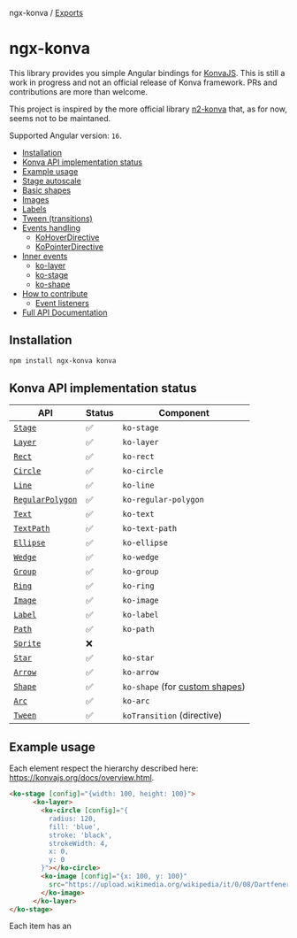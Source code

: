 ngx-konva / [Exports](modules.md)

# ngx-konva

This library provides you simple Angular bindings for [KonvaJS](https://konvajs.org/). This is still a work in progress and not an official release of Konva framework. PRs and contributions are more than welcome.

This project is inspired by the more official library [n2-konva](https://github.com/konvajs/ng2-konva) that, as for now, seems not to be maintaned.

Supported Angular version: `16`.

- [Installation](#installation)
- [Konva API implementation status](#konva-api-implementation-status)
- [Example usage](#example-usage)
- [Stage autoscale](#stage-autoscale)
- [Basic shapes](#basic-shapes)
- [Images](#images)
- [Labels](#labels)
- [Tween (transitions)](#tween-transitions)
- [Events handling](#events-handling)
  - [KoHoverDirective](#kohoverdirective)
  - [KoPointerDirective](#kopointerdirective)
- [Inner events](#inner-events)
  - [ko-layer](#ko-layer)
  - [ko-stage](#ko-stage)
  - [ko-shape](#ko-shape)
- [How to contribute](#how-to-contribute)
  - [Event listeners](#event-listeners)
- [Full API Documentation](#full-api-documentation)

## Installation

```bash
npm install ngx-konva konva
```

## Konva API implementation status

| API                                                                        | Status | Component                                                                     |
| -------------------------------------------------------------------------- | ------ | ----------------------------------------------------------------------------- |
| [`Stage`](https://konvajs.org/api/Konva.Stage.html#main)                   | ✅      | `ko-stage`                                                                    |
| [`Layer`](https://konvajs.org/api/Konva.Layer.html#main)                   | ✅      | `ko-layer`                                                                    |
| [`Rect`](https://konvajs.org/api/Konva.Rect.html#main)                     | ✅      | `ko-rect`                                                                     |
| [`Circle`](https://konvajs.org/api/Konva.Circle.html#main)                 | ✅      | `ko-circle`                                                                   |
| [`Line`](https://konvajs.org/api/Konva.Line.html#main)                     | ✅      | `ko-line`                                                                     |
| [`RegularPolygon`](https://konvajs.org/api/Konva.RegularPolygon.html#main) | ✅      | `ko-regular-polygon`                                                          |
| [`Text`](https://konvajs.org/api/Konva.Text.html#main)                     | ✅      | `ko-text`                                                                     |
| [`TextPath`](https://konvajs.org/api/Konva.TextPath.html#main)             | ✅      | `ko-text-path`                                                                |
| [`Ellipse`](https://konvajs.org/api/Konva.Ellipse.html#main)               | ✅      | `ko-ellipse`                                                                  |
| [`Wedge`](https://konvajs.org/api/Konva.Wedge.html#main)                   | ✅      | `ko-wedge`                                                                    |
| [`Group`](https://konvajs.org/api/Konva.Group.html#main)                   | ✅      | `ko-group`                                                                    |
| [`Ring`](https://konvajs.org/api/Konva.Ring.html#main)                     | ✅      | `ko-ring`                                                                     |
| [`Image`](https://konvajs.org/api/Konva.Image.html#main)                   | ✅      | `ko-image`                                                                    |
| [`Label`](https://konvajs.org/api/Konva.Label.html#main)                   | ✅      | `ko-label`                                                                    |
| [`Path`](https://konvajs.org/api/Konva.Path.html#main)                     | ✅      | `ko-path`                                                                     |
| [`Sprite`](https://konvajs.org/api/Konva.Sprite.html#main)                 | ❌      |                                                                               |
| [`Star`](https://konvajs.org/api/Konva.Star.html#main)                     | ✅      | `ko-star`                                                                     |
| [`Arrow`](https://konvajs.org/api/Konva.Arrow.html#main)                   | ✅      | `ko-arrow`                                                                    |
| [`Shape`](https://konvajs.org/api/Konva.Shape.html#main)                   | ✅      | `ko-shape` (for [custom shapes](https://konvajs.org/docs/shapes/Custom.html)) |
| [`Arc`](https://konvajs.org/api/Konva.Arc.html#main)                       | ✅      | `ko-arc`                                                                      |
| [`Tween`](https://konvajs.org/api/Konva.Tween.html#main)                   | ✅      | `koTransition` (directive)                                                    |

## Example usage

Each element respect the hierarchy described here: https://konvajs.org/docs/overview.html.

```html
<ko-stage [config]="{width: 100, height: 100}">
      <ko-layer>
        <ko-circle [config]="{ 
          radius: 120,
          fill: 'blue',
          stroke: 'black',
          strokeWidth: 4,
          x: 0,
          y: 0
        }"></ko-circle>
        <ko-image [config]="{x: 100, y: 100}"
          src="https://upload.wikimedia.org/wikipedia/it/0/08/Dartfener.jpg">
        </ko-image>
      </ko-layer>
</ko-stage>
```

Each item has an

